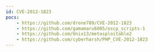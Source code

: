 ```yaml
---
id: CVE-2012-1823
pocs:
    - https://github.com/drone789/CVE-2012-1823
    - https://github.com/gamamaru6005/oscp_scripts-1
    - https://github.com/Unix13/metasploitable2
    - https://github.com/cyberharsh/PHP_CVE-2012-1823
---
```


